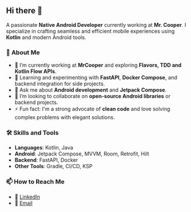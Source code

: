 ## Hi there 👋  

A passionate **Native Android Developer** currently working at **Mr. Cooper**. I specialize in crafting seamless and efficient mobile experiences using **Kotlin** and modern Android tools.  

### 🌟 **About Me**  
- 🔭 I’m currently working at **MrCooper** and exploring **Flavors, TDD and Kotlin Flow APIs**.  
- 🌱 Learning and experimenting with **FastAPI**, **Docker Compose**, and backend integration for side projects.  
- 💬 Ask me about **Android development** and **Jetpack Compose**.  
- 👯 I’m looking to collaborate on **open-source Android libraries** or backend projects.  
- ⚡ Fun fact: I'm a strong advocate of **clean code** and love solving complex problems with elegant solutions.  

### 🛠️ **Skills and Tools**  
- **Languages**: Kotlin, Java  
- **Android**: Jetpack Compose, MVVM, Room, Retrofit, Hilt 
- **Backend**: FastAPI, Docker  
- **Other Tools**: Gradle, CI/CD, KSP  

### 📫 **How to Reach Me**  
- 💼 [LinkedIn](https://www.linkedin.com/in/vijay-a-14340b1b6)  
- 📧 [Email](mailto:vijaymangalani4588@gmail.com)  

